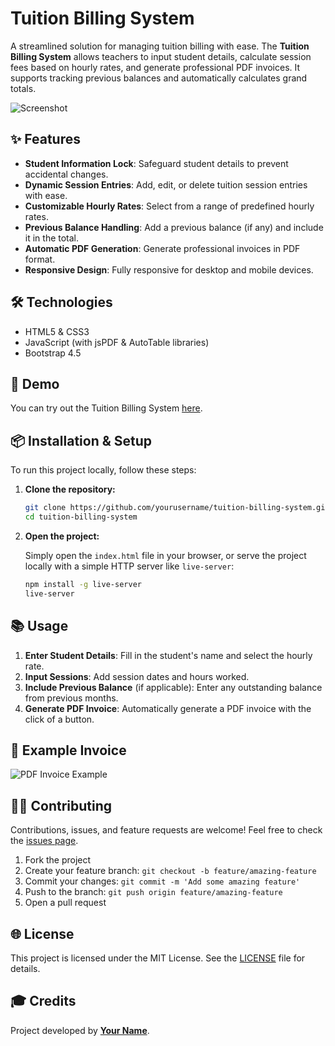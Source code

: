 
# Tuition Billing System

A streamlined solution for managing tuition billing with ease. The **Tuition Billing System** allows teachers to input student details, calculate session fees based on hourly rates, and generate professional PDF invoices. It supports tracking previous balances and automatically calculates grand totals. 

![Screenshot](https://user-images.githubusercontent.com/your-screenshot.png) <!-- Optionally add a screenshot or a preview image -->

## ✨ Features

- **Student Information Lock**: Safeguard student details to prevent accidental changes.
- **Dynamic Session Entries**: Add, edit, or delete tuition session entries with ease.
- **Customizable Hourly Rates**: Select from a range of predefined hourly rates.
- **Previous Balance Handling**: Add a previous balance (if any) and include it in the total.
- **Automatic PDF Generation**: Generate professional invoices in PDF format.
- **Responsive Design**: Fully responsive for desktop and mobile devices.

## 🛠️ Technologies

- HTML5 & CSS3
- JavaScript (with jsPDF & AutoTable libraries)
- Bootstrap 4.5

## 🚀 Demo

You can try out the Tuition Billing System [here](https://example-link-to-demo.com).

## 📦 Installation & Setup

To run this project locally, follow these steps:

1. **Clone the repository:**

   ```bash
   git clone https://github.com/yourusername/tuition-billing-system.git
   cd tuition-billing-system
   ```

2. **Open the project:**

   Simply open the `index.html` file in your browser, or serve the project locally with a simple HTTP server like `live-server`:

   ```bash
   npm install -g live-server
   live-server
   ```

## 📚 Usage

1. **Enter Student Details**: Fill in the student's name and select the hourly rate.
2. **Input Sessions**: Add session dates and hours worked.
3. **Include Previous Balance** (if applicable): Enter any outstanding balance from previous months.
4. **Generate PDF Invoice**: Automatically generate a PDF invoice with the click of a button.

## 📄 Example Invoice

![PDF Invoice Example](https://user-images.githubusercontent.com/your-invoice-example.png) <!-- Example PDF image -->

## 🧑‍💻 Contributing

Contributions, issues, and feature requests are welcome! Feel free to check the [issues page](https://github.com/yourusername/tuition-billing-system/issues).

1. Fork the project
2. Create your feature branch: `git checkout -b feature/amazing-feature`
3. Commit your changes: `git commit -m 'Add some amazing feature'`
4. Push to the branch: `git push origin feature/amazing-feature`
5. Open a pull request

## 🌐 License

This project is licensed under the MIT License. See the [LICENSE](./LICENSE) file for details.

## 🎓 Credits

Project developed by **[Your Name](https://yourportfolio.com)**.

